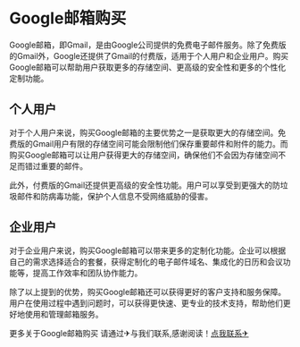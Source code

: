 # Google邮箱购买

Google邮箱，即Gmail，是由Google公司提供的免费电子邮件服务。除了免费版的Gmail外，Google还提供了Gmail的付费版，适用于个人用户和企业用户。购买Google邮箱可以帮助用户获取更多的存储空间、更高级的安全性和更多的个性化定制功能。

## 个人用户

对于个人用户来说，购买Google邮箱的主要优势之一是获取更大的存储空间。免费版的Gmail用户有限的存储空间可能会限制他们保存重要邮件和附件的能力。而购买Google邮箱可以让用户获得更大的存储空间，确保他们不会因为存储空间不足而错过重要的邮件。

此外，付费版的Gmail还提供更高级的安全性功能。用户可以享受到更强大的防垃圾邮件和防病毒功能，保护个人信息不受网络威胁的侵害。

## 企业用户

对于企业用户来说，购买Google邮箱可以带来更多的定制化功能。企业可以根据自己的需求选择适合的套餐，获得定制化的电子邮件域名、集成化的日历和会议功能等，提高工作效率和团队协作能力。

除了以上提到的优势，购买Google邮箱还可以获得更好的客户支持和服务保障。用户在使用过程中遇到问题时，可以获得更快速、更专业的技术支持，帮助他们更好地使用和管理邮箱服务。

更多关于Google邮箱购买 请通过✈与我们联系,感谢阅读！[点我联系✈](https://edge.G208.com)